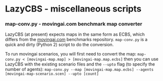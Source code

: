 # LazyCBS - miscellaneous scripts

### map-conv.py - movingai.com benchmark map converter
LazyCBS (at present) expects maps in the same form as ECBS, which differs
from the [movingai.com](https://movingai.com/benchmarks/mapf.html) benchmarks repository.
`map-conv.py` is a quick and dirty (Python 2) script to do the conversion.

To run movingai scenarios, you will first need to convert the map:
   ```map-conv.py < [movingai-map.map] > [movingai-map.map.ecbs]```
then you can use LazyCBS with the existing scenario files and the `--upto` flag (to specify the number of agents):
   ```map-conv.py --map [movingai-map.map.ecbs] --agents [movingai-map-scenario.scen] --upto [count]```
